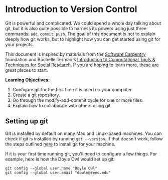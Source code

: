 # Introduction to Version Control

Git is powerful and complicated. We could spend a whole day talking about git, but it is also quite possible to harness its powers using just three commands: `add`, `commit`, `push`. The goal of this document is not to explain deeply how git works, but to highlight how you can get started using git for your projects.

This document is inspired by materials from the [Software Carpentry](https://swcarpentry.github.io/git-novice/index.html) foundation and Rochelle Terman's [Introduction to Computational Tools & Techniques for Social Research](https://github.com/rochelleterman/PS239T). If you are hoping to learn more, these are great places to start.

**Learning Objectives:**
1. Configure git for the first time it is used on your computer.
2. Create a git repository.
3. Go through the modify-add-commit cycle for one or more files.
4. Explain how to collaborate with others using git.

## Setting up git

Git is installed by default on many Mac and Linux-based machines. You can check if git is installed by running `git --version`. If that doesn't work, follow the steps outlined [here](https://git-scm.com/book/en/v2/Getting-Started-Installing-Git) to install git for your machine.

If it is your first time running git, you'll need to configure a few things. For example, here is how the Doyle Owl would set up git:

```{bash}
git config --global user.name "Doyle Owl"
git config --global user.email "dowle@reed.edu"
```
